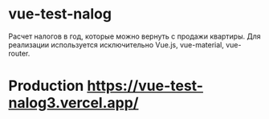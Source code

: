 # vue-test-nalog
Расчет налогов в год, которые можно вернуть с продажи квартиры.
Для реализации используется исключительно Vue.js, vue-material, vue-router.
# Production https://vue-test-nalog3.vercel.app/
